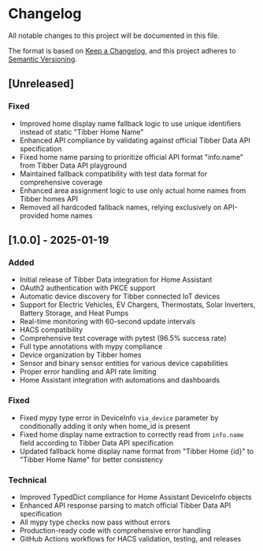 # Changelog

All notable changes to this project will be documented in this file.

The format is based on [Keep a Changelog](https://keepachangelog.com/en/1.0.0/),
and this project adheres to [Semantic Versioning](https://semver.org/spec/v2.0.0.html).

## [Unreleased]

### Fixed
- Improved home display name fallback logic to use unique identifiers instead of static "Tibber Home Name"
- Enhanced API compliance by validating against official Tibber Data API specification
- Fixed home name parsing to prioritize official API format "info.name" from Tibber Data API playground
- Maintained fallback compatibility with test data format for comprehensive coverage
- Enhanced area assignment logic to use only actual home names from Tibber homes API
- Removed all hardcoded fallback names, relying exclusively on API-provided home names

## [1.0.0] - 2025-01-19

### Added
- Initial release of Tibber Data integration for Home Assistant
- OAuth2 authentication with PKCE support
- Automatic device discovery for Tibber connected IoT devices
- Support for Electric Vehicles, EV Chargers, Thermostats, Solar Inverters, Battery Storage, and Heat Pumps
- Real-time monitoring with 60-second update intervals
- HACS compatibility
- Comprehensive test coverage with pytest (96.5% success rate)
- Full type annotations with mypy compliance
- Device organization by Tibber homes
- Sensor and binary sensor entities for various device capabilities
- Proper error handling and API rate limiting
- Home Assistant integration with automations and dashboards

### Fixed
- Fixed mypy type error in DeviceInfo `via_device` parameter by conditionally adding it only when home_id is present
- Fixed home display name extraction to correctly read from `info.name` field according to Tibber Data API specification
- Updated fallback home display name format from "Tibber Home {id}" to "Tibber Home Name" for better consistency

### Technical
- Improved TypedDict compliance for Home Assistant DeviceInfo objects
- Enhanced API response parsing to match official Tibber Data API specification
- All mypy type checks now pass without errors
- Production-ready code with comprehensive error handling
- GitHub Actions workflows for HACS validation, testing, and releases